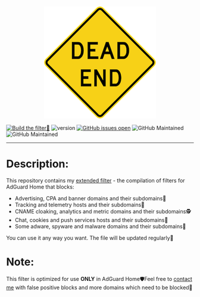 <p align="center"><img alt="DeadEnd sign logo" src="https://raw.githubusercontent.com/ammnt/DeadEnd/main/logo.png" /></div></p>

[![Build the filter🚀](https://github.com/ammnt/DeadEnd/actions/workflows/build.yml/badge.svg)](https://github.com/ammnt/DeadEnd/actions/workflows/build.yml)
![version](https://img.shields.io/badge/version-1.9ng-blue)
[![GitHub issues open](https://img.shields.io/github/issues/ammnt/DeadEnd.svg)](https://github.com/ammnt/DeadEnd/issues)
![GitHub Maintained](https://img.shields.io/badge/open%20source-yes-orange)
![GitHub Maintained](https://img.shields.io/badge/maintained-yes-yellow)

***

# Description:

This repository contains my <a href="https://github.com/ammnt/DeadEnd/raw/main/filter.txt">extended filter</a> - the compilation of filters for AdGuard Home that blocks:
- Advertising, CPA and banner domains and their subdomains💩
- Tracking and telemetry hosts and their subdomains📡
- CNAME cloaking, analytics and metric domains and their subdomains🕵
- Chat, cookies and push services hosts and their subdomains🔕
- Some adware, spyware and malware domains and their subdomains🤬

You can use it any way you want. The file will be updated regularly🚀

# Note:

This filter is optimized for use <b>ONLY</b> in AdGuard Home🛡️Feel free to <a href="https://github.com/ammnt/DeadEnd/issues/new">contact me</a> with false positive blocks and more domains which need to be blocked🙋
